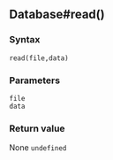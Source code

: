## Database#read()

### Syntax
```
read(file,data)
```

### Parameters
<dl>
    <dt><code>file</code></dt>
    <dt><code>data</code></dt>
</dl>

### Return value

<dl>
    <dt>None <code>undefined</code></dt>
</dl>


